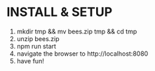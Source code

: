# INSTALL & SETUP

1. mkdir tmp && mv bees.zip tmp && cd tmp
2. unzip bees.zip
3. npm run start
4. navigate the browser to http://localhost:8080
5. have fun!
